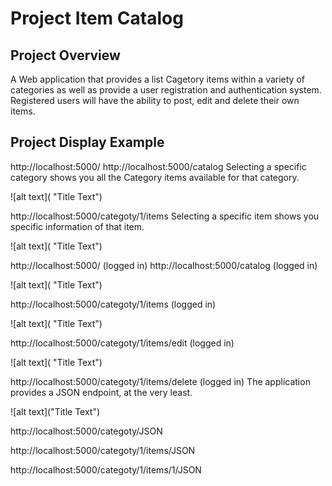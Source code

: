 # Project Item Catalog

## Project Overview
A Web application that provides a list Cagetory items within a variety of categories as well as provide a user registration and authentication system. Registered users will have the ability to post, edit and delete their own items.

## Project Display Example

http://localhost:5000/
http://localhost:5000/catalog
Selecting a specific category shows you all the Category items available for that category.

![alt text]( "Title Text")

http://localhost:5000/categoty/1/items
Selecting a specific item shows you specific information of that item.

![alt text]( "Title Text")


http://localhost:5000/ (logged in)
http://localhost:5000/catalog (logged in)

![alt text]( "Title Text")

http://localhost:5000/categoty/1/items (logged in)

![alt text]( "Title Text")

http://localhost:5000/categoty/1/items/edit (logged in)

![alt text]( "Title Text")

http://localhost:5000/categoty/1/items/delete (logged in)
The application provides a JSON endpoint, at the very least.

![alt text]("Title Text")

http://localhost:5000/categoty/JSON

http://localhost:5000/categoty/1/items/JSON

http://localhost:5000/categoty/1/items/1/JSON

